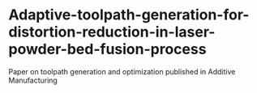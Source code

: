 # Adaptive-toolpath-generation-for-distortion-reduction-in-laser-powder-bed-fusion-process
Paper on toolpath generation and optimization published in Additive Manufacturing 
